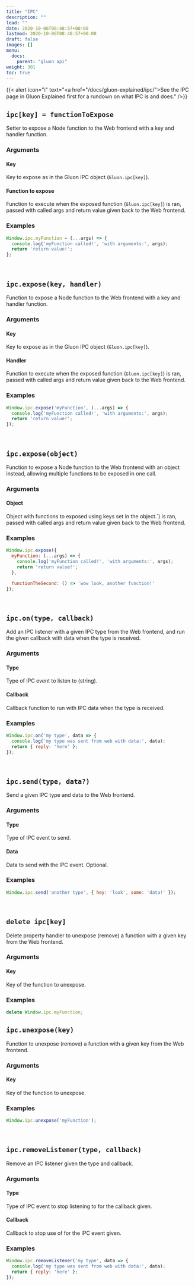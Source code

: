 ```yaml
---
title: "IPC"
description: ""
lead: ""
date: 2020-10-06T08:48:57+00:00
lastmod: 2020-10-06T08:48:57+00:00
draft: false
images: []
menu:
  docs:
    parent: "gluon api"
weight: 301
toc: true
---
```


{{< alert icon="ℹ" text="<a href=\"/docs/gluon-explained/ipc/\">See the IPC page in Gluon Explained first for a rundown on what IPC is and does.</a>" />}}

## `ipc[key] = functionToExpose`
Setter to expose a Node function to the Web frontend with a key and handler function.

### Arguments

#### Key
Key to expose as in the Gluon IPC object (`Gluon.ipc[key]`).

#### Function to expose
Function to execute when the exposed function (`Gluon.ipc[key]`) is ran, passed with called args and return value given back to the Web frontend.

### Examples

```js
Window.ipc.myFunction = (...args) => {
  console.log('myFunction called!', 'with arguments:', args);
  return 'return value!';
};
```

<br>

## `ipc.expose(key, handler)`
Function to expose a Node function to the Web frontend with a key and handler function.

### Arguments

#### Key
Key to expose as in the Gluon IPC object (`Gluon.ipc[key]`).

#### Handler
Function to execute when the exposed function (`Gluon.ipc[key]`) is ran, passed with called args and return value given back to the Web frontend.

### Examples

```js
Window.ipc.expose('myFunction', (...args) => {
  console.log('myFunction called!', 'with arguments:', args);
  return 'return value!';
});
```

<br>

## `ipc.expose(object)`
Function to expose a Node function to the Web frontend with an object instead, allowing multiple functions to be exposed in one call.

### Arguments

#### Object
Object with functions to exposed using keys set in the object.`) is ran, passed with called args and return value given back to the Web frontend.

### Examples

```js
Window.ipc.expose({
  myFunction: (...args) => {
    console.log('myFunction called!', 'with arguments:', args);
    return 'return value!';
  },

  functionTheSecond: () => 'wow look, another function!'
});
```

<br>

## `ipc.on(type, callback)`
Add an IPC listener with a given IPC type from the Web frontend, and run the given callback with data when the type is received.

### Arguments

#### Type
Type of IPC event to listen to (string).

#### Callback
Callback function to run with IPC data when the type is received.

### Examples

```js
Window.ipc.on('my type', data => {
  console.log('my type was sent from web with data:', data);
  return { reply: 'here' };
});
```

<br>

## `ipc.send(type, data?)`
Send a given IPC type and data to the Web frontend.

### Arguments

#### Type
Type of IPC event to send.

#### Data
Data to send with the IPC event. Optional.

### Examples

```js
Window.ipc.send('another type', { hey: 'look', some: 'data!' });
```

<br>

## `delete ipc[key]`
Delete property handler to unexpose (remove) a function with a given key from the Web frontend.

### Arguments

#### Key
Key of the function to unexpose.

### Examples

```js
delete Window.ipc.myFunction;
```

## `ipc.unexpose(key)`
Function to unexpose (remove) a function with a given key from the Web frontend.

### Arguments

#### Key
Key of the function to unexpose.

### Examples

```js
Window.ipc.unexpose('myFunction');
```

<br>

## `ipc.removeListener(type, callback)`
Remove an IPC listener given the type and callback.

### Arguments

#### Type
Type of IPC event to stop listening to for the callback given.

#### Callback
Callback to stop use of for the IPC event given.

### Examples

```js
Window.ipc.removeListener('my type', data => {
  console.log('my type was sent from web with data:', data);
  return { reply: 'here' };
});
```

